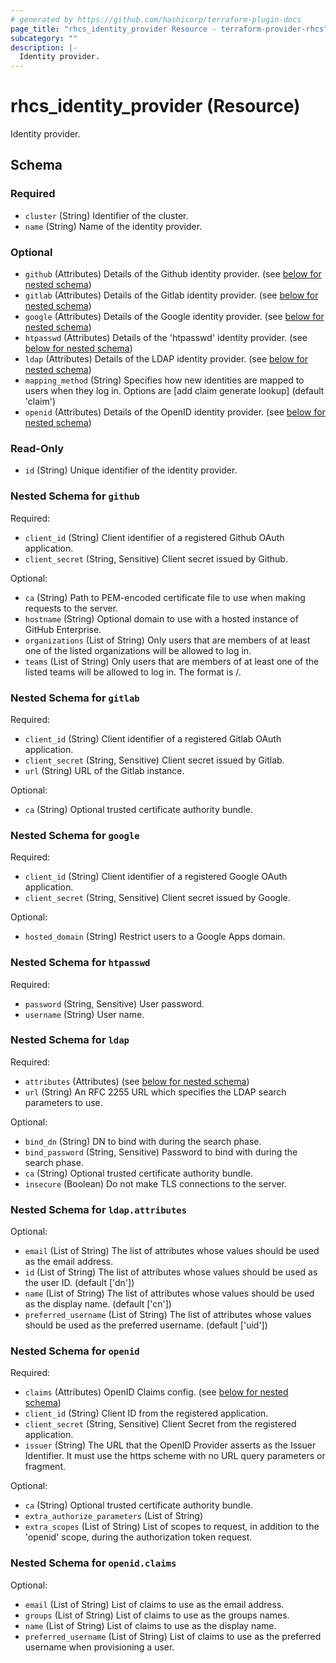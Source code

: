 ```yaml
---
# generated by https://github.com/hashicorp/terraform-plugin-docs
page_title: "rhcs_identity_provider Resource - terraform-provider-rhcs"
subcategory: ""
description: |-
  Identity provider.
---
```


# rhcs_identity_provider (Resource)

Identity provider.



<!-- schema generated by tfplugindocs -->
## Schema

### Required

- `cluster` (String) Identifier of the cluster.
- `name` (String) Name of the identity provider.

### Optional

- `github` (Attributes) Details of the Github identity provider. (see [below for nested schema](#nestedatt--github))
- `gitlab` (Attributes) Details of the Gitlab identity provider. (see [below for nested schema](#nestedatt--gitlab))
- `google` (Attributes) Details of the Google identity provider. (see [below for nested schema](#nestedatt--google))
- `htpasswd` (Attributes) Details of the 'htpasswd' identity provider. (see [below for nested schema](#nestedatt--htpasswd))
- `ldap` (Attributes) Details of the LDAP identity provider. (see [below for nested schema](#nestedatt--ldap))
- `mapping_method` (String) Specifies how new identities are mapped to users when they log in. Options are [add claim generate lookup] (default 'claim')
- `openid` (Attributes) Details of the OpenID identity provider. (see [below for nested schema](#nestedatt--openid))

### Read-Only

- `id` (String) Unique identifier of the identity provider.

<a id="nestedatt--github"></a>
### Nested Schema for `github`

Required:

- `client_id` (String) Client identifier of a registered Github OAuth application.
- `client_secret` (String, Sensitive) Client secret issued by Github.

Optional:

- `ca` (String) Path to PEM-encoded certificate file to use when making requests to the server.
- `hostname` (String) Optional domain to use with a hosted instance of GitHub Enterprise.
- `organizations` (List of String) Only users that are members of at least one of the listed organizations will be allowed to log in.
- `teams` (List of String) Only users that are members of at least one of the listed teams will be allowed to log in. The format is <org>/<team>.


<a id="nestedatt--gitlab"></a>
### Nested Schema for `gitlab`

Required:

- `client_id` (String) Client identifier of a registered Gitlab OAuth application.
- `client_secret` (String, Sensitive) Client secret issued by Gitlab.
- `url` (String) URL of the Gitlab instance.

Optional:

- `ca` (String) Optional trusted certificate authority bundle.


<a id="nestedatt--google"></a>
### Nested Schema for `google`

Required:

- `client_id` (String) Client identifier of a registered Google OAuth application.
- `client_secret` (String, Sensitive) Client secret issued by Google.

Optional:

- `hosted_domain` (String) Restrict users to a Google Apps domain.


<a id="nestedatt--htpasswd"></a>
### Nested Schema for `htpasswd`

Required:

- `password` (String, Sensitive) User password.
- `username` (String) User name.


<a id="nestedatt--ldap"></a>
### Nested Schema for `ldap`

Required:

- `attributes` (Attributes) (see [below for nested schema](#nestedatt--ldap--attributes))
- `url` (String) An RFC 2255 URL which specifies the LDAP search parameters to use.

Optional:

- `bind_dn` (String) DN to bind with during the search phase.
- `bind_password` (String, Sensitive) Password to bind with during the search phase.
- `ca` (String) Optional trusted certificate authority bundle.
- `insecure` (Boolean) Do not make TLS connections to the server.

<a id="nestedatt--ldap--attributes"></a>
### Nested Schema for `ldap.attributes`

Optional:

- `email` (List of String) The list of attributes whose values should be used as the email address.
- `id` (List of String) The list of attributes whose values should be used as the user ID. (default ['dn'])
- `name` (List of String) The list of attributes whose values should be used as the display name. (default ['cn'])
- `preferred_username` (List of String) The list of attributes whose values should be used as the preferred username. (default ['uid'])



<a id="nestedatt--openid"></a>
### Nested Schema for `openid`

Required:

- `claims` (Attributes) OpenID Claims config. (see [below for nested schema](#nestedatt--openid--claims))
- `client_id` (String) Client ID from the registered application.
- `client_secret` (String, Sensitive) Client Secret from the registered application.
- `issuer` (String) The URL that the OpenID Provider asserts as the Issuer Identifier. It must use the https scheme with no URL query parameters or fragment.

Optional:

- `ca` (String) Optional trusted certificate authority bundle.
- `extra_authorize_parameters` (List of String)
- `extra_scopes` (List of String) List of scopes to request, in addition to the 'openid' scope, during the authorization token request.

<a id="nestedatt--openid--claims"></a>
### Nested Schema for `openid.claims`

Optional:

- `email` (List of String) List of claims to use as the email address.
- `groups` (List of String) List of claims to use as the groups names.
- `name` (List of String) List of claims to use as the display name.
- `preferred_username` (List of String) List of claims to use as the preferred username when provisioning a user.



